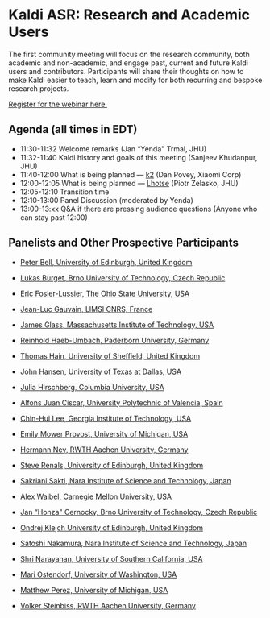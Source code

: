 # Kaldi ASR: Research and Academic Users #
The first community meeting will focus on the research community, both academic and non-academic, and engage past, current and future Kaldi users and contributors. Participants will share their thoughts on how to make Kaldi easier to teach, learn and modify for both recurring and bespoke research projects.

 [Register for the webinar here.](https://wse.zoom.us/webinar/register/WN_4wce3H6XRuy8stdFaPWcGA)

## Agenda (all times in EDT) ##

* 11:30-11:32  Welcome remarks (Jan “Yenda" Trmal, JHU)
* 11:32-11:40  Kaldi history and goals of this meeting (Sanjeev Khudanpur, JHU)
* 11:40-12:00  What is being planned — [k2](https://github.com/danpovey/k2/blob/master/README.md) (Dan Povey, Xiaomi Corp)
* 12:00-12:05  What is being planned — [Lhotse](https://github.com/pzelasko/lhotse/blob/master/README.md) (Piotr Zelasko, JHU)
* 12:05-12:10  Transition time
* 12:10-13:00  Panel Discussion (moderated by Yenda)
* 13:00-13:xx  Q&A if there are pressing audience questions (Anyone who can stay past 12:00)

## Panelists and Other Prospective Participants ##

* [Peter Bell, University of Edinburgh, United Kingdom](http://homepages.inf.ed.ac.uk/pbell1/)
* [Lukas Burget, Brno University of Technology, Czech Republic](https://www.fit.vut.cz/person/burget/.en)
* [Eric Fosler-Lussier, The Ohio State University, USA](https://efosler.github.io/)
* [Jean-Luc Gauvain, LIMSI CNRS, France](https://perso.limsi.fr/gauvain/)
* [James Glass, Massachusetts Institute of Technology, USA](https://www.csail.mit.edu/person/jim-glass)
* [Reinhold Haeb-Umbach, Paderborn University, Germany](https://ei.uni-paderborn.de/nt/personal/arbeitsgruppe/mitarbeiter/haeb-umbach/)
* [Thomas Hain, University of Sheffield, United Kingdom](https://www.sheffield.ac.uk/dcs/people/academic/thomas-hain)
* [John Hansen, University of Texas at Dallas, USA](https://personal.utdallas.edu/~john.hansen/)
* [Julia Hirschberg,  Columbia University, USA](https://www.engineering.columbia.edu/faculty/julia-hirschberg)
* [Alfons Juan Ciscar, University Polytechnic of Valencia, Spain](http://www.upv.es/ficha-personal/ajuanci)
* [Chin-Hui Lee, Georgia Institute of Technology, USA](https://chl.ece.gatech.edu/)
* [Emily Mower Provost, University of Michigan, USA](https://web.eecs.umich.edu/~emilykmp/)
* [Hermann Ney, RWTH Aachen University, Germany](https://www-i6.informatik.rwth-aachen.de/web/Staff/ney/index.html)
* [Steve Renals, University of Edinburgh, United Kingdom](https://www.research.ed.ac.uk/portal/en/persons/stephen-renals%283593b144-170a-4242-90cf-16ffbe82f45f%29.html)
* [Sakriani Sakti, Nara Institute of Science and Technology, Japan](http://isw3.naist.jp/Contents/Research/mi-02-en.html)
* [Alex Waibel, Carnegie Mellon University, USA](https://www.cs.cmu.edu/~ahw/)


* [Jan “Honza" Cernocky, Brno University of Technology, Czech Republic](https://www.fit.vut.cz/person/cernocky/.en)
* [Ondrej Klejch  University of Edinburgh, United Kingdom](http://www.cstr.ed.ac.uk/ssi/people/s1569734.html)
* [Satoshi Nakamura, Nara Institute of Science and Technology, Japan](https://ahcweb01.naist.jp/Prof.Nakamura/index_e.html)
* [Shri Narayanan, University of Southern California, USA](https://sail.usc.edu/people/shri.html)
* [Mari Ostendorf, University of Washington, USA](https://people.ece.uw.edu/ostendorf/)
* [Matthew Perez,  University of Michigan, USA](https://sites.google.com/a/umich.edu/matthew-perez)
* [Volker Steinbiss, RWTH Aachen University, Germany](https://www.rwth-aachen.de/cms/root/Die-RWTH/Kontakt-Anreise/Kontakt/~bdfr/Mitarbeiter-CAMPUS-/?contact=aaaaaaaaaaaktky&gguid=0x790258FDA605914489D91A25DF25FA4B&lidx=1)
